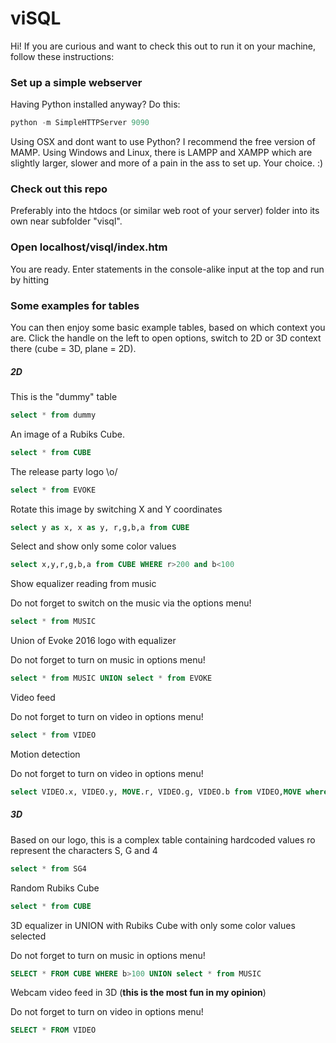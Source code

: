 # viSQL

Hi! If you are curious and want to check this out to run it on your machine, follow these instructions:

### Set up a simple webserver
Having Python installed anyway? Do this:
```python
python -m SimpleHTTPServer 9090
```
Using OSX and dont want to use Python? I recommend the free version of MAMP.
Using Windows and Linux, there is LAMPP and XAMPP which are slightly larger, slower and more of a pain in the ass to set up. Your choice. :)

### Check out this repo
Preferably into the htdocs (or similar web root of your server) folder into its own near subfolder "visql".

### Open localhost/visql/index.htm
You are ready. Enter statements in the console-alike input at the top and run by hitting <ENTER>

### Some examples for tables
You can then enjoy some basic example tables, based on which context you are. Click the handle on the left to open options, switch to 2D or 3D context there (cube = 3D, plane = 2D).

##### 2D
This is the "dummy" table
```SQL
select * from dummy
```
An image of a Rubiks Cube.
```SQL
select * from CUBE
```
The release party logo \o/
```SQL
select * from EVOKE
```
Rotate this image by switching X and Y coordinates
```SQL
select y as x, x as y, r,g,b,a from CUBE
```
Select and show only some color values
```SQL
select x,y,r,g,b,a from CUBE WHERE r>200 and b<100
```
Show equalizer reading from music

Do not forget to switch on the music via the options menu!
```SQL
select * from MUSIC
```
Union of Evoke 2016 logo with equalizer

Do not forget to turn on music in options menu!
```SQL
select * from MUSIC UNION select * from EVOKE
```
Video feed

Do not forget to turn on video in options menu!
```SQL
select * from VIDEO
```
Motion detection

Do not forget to turn on video in options menu!
```SQL
select VIDEO.x, VIDEO.y, MOVE.r, VIDEO.g, VIDEO.b from VIDEO,MOVE where VIDEO.x=MOVE.x and VIDEO.y=MOVE.y
```

##### 3D
Based on our logo, this is a complex table containing hardcoded values ro represent the characters S, G and 4
```SQL
select * from SG4
```
Random Rubiks Cube
```SQL
select * from CUBE
```
3D equalizer in UNION with Rubiks Cube with only some color values selected

Do not forget to turn on music in options menu!
```SQL
SELECT * FROM CUBE WHERE b>100 UNION select * from MUSIC
```
Webcam video feed in 3D (**this is the most fun in my opinion**)

Do not forget to turn on video in options menu!
```SQL
SELECT * FROM VIDEO
```
